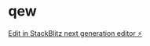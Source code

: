 # qew

[Edit in StackBlitz next generation editor ⚡️](https://stackblitz.com/~/github.com/lexi1594/qew)